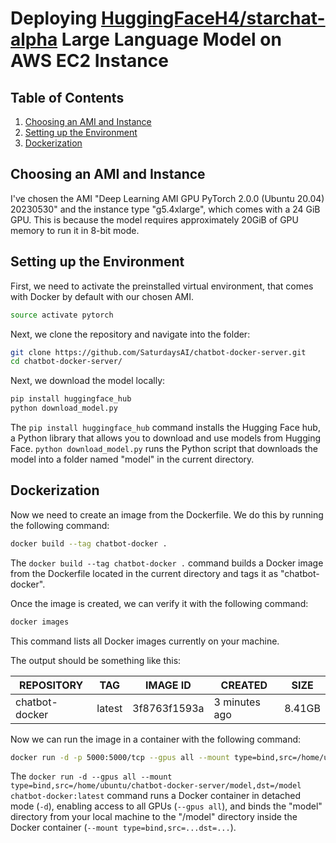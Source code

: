 # Deploying [HuggingFaceH4/starchat-alpha](https://huggingface.co/HuggingFaceH4/starchat-alpha) Large Language Model on AWS EC2 Instance

## Table of Contents
1. [Choosing an AMI and Instance](#choosing-an-ami-and-instance)
2. [Setting up the Environment](#setting-up-the-environment)
3. [Dockerization](#dockerization)

## Choosing an AMI and Instance <a name="choosing-an-ami-and-instance"></a>
I've chosen the AMI "Deep Learning AMI GPU PyTorch 2.0.0 (Ubuntu 20.04) 20230530" and the instance type "g5.4xlarge", which comes with a 24 GiB GPU. This is because the model requires approximately 20GiB of GPU memory to run it in 8-bit mode.

## Setting up the Environment <a name="setting-up-the-environment"></a>

First, we need to activate the preinstalled virtual environment, that comes with Docker by default with our chosen AMI.

```bash
source activate pytorch
```

Next, we clone the repository and navigate into the folder:

```bash
git clone https://github.com/SaturdaysAI/chatbot-docker-server.git
cd chatbot-docker-server/
```

Next, we download the model locally:

```bash
pip install huggingface_hub
python download_model.py
```

The `pip install huggingface_hub` command installs the Hugging Face hub, a Python library that allows you to download and use models from Hugging Face. `python download_model.py` runs the Python script that downloads the model into a folder named "model" in the current directory.

## Dockerization <a name="dockerization"></a>

Now we need to create an image from the Dockerfile. We do this by running the following command:

```bash
docker build --tag chatbot-docker .
```

The `docker build --tag chatbot-docker .` command builds a Docker image from the Dockerfile located in the current directory and tags it as "chatbot-docker".

Once the image is created, we can verify it with the following command:

```bash
docker images
```

This command lists all Docker images currently on your machine.

The output should be something like this:

|REPOSITORY|TAG|IMAGE ID|CREATED|SIZE|
|---|---|---|---|---|
|chatbot-docker|latest|3f8763f1593a|3 minutes ago|8.41GB|

Now we can run the image in a container with the following command:

```bash
docker run -d -p 5000:5000/tcp --gpus all --mount type=bind,src=/home/ubuntu/chatbot-docker-server/model,dst=/model chatbot-docker:latest
```

The `docker run -d --gpus all --mount type=bind,src=/home/ubuntu/chatbot-docker-server/model,dst=/model chatbot-docker:latest` command runs a Docker container in detached mode (`-d`), enabling access to all GPUs (`--gpus all`), and binds the "model" directory from your local machine to the "/model" directory inside the Docker container (`--mount type=bind,src=...dst=...`).